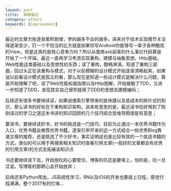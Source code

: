```yaml
---
layout: post
title:  聊聊最近
category: others
keywords: [improvement]
---
```


最近的文章欠账逐渐累积剧增，学的越多不会的越多，进来对于技术实现细节关注得逐渐变少，打一个不恰当的比方就是如果你写Android你能够写一辈子各种酷炫的View，但是这真的是核心竞争力吗？所以从蛋疼axb前辈的什么事烂代码算是开始了一个开端，最近一直再学习考虑实现重构，建模与抽象思想，Http基础，Web性能这类基础以及思想性的东西；读了重构，酣畅淋漓，知道了重构三部曲，回过头正在读重构与模式，对于以前模糊的设计模式开始逐渐清晰起来，如果说以前看设计模式是孤立的看，那么现在是知道一些设计模式是解决什么问题，算是开始理解了吧，读了Web性能权威指南以及Http图解，开始接触了TDD，又进一步知道了DDD，发现其实自己很早就用了DDD的思想去建模编码；

后续还有很多书要继续读，如果说搜索引擎带来的是快捷以及低成本的碎片式的知识，那么读书的好处在于重构知识架构，说来有意思的是，最近读书恰好用到了刚刚读过的学习之道这本书讲的知识回顾的几个技巧结合思维导图很是有意思；

要读书，要继续读好书，好书的挑选是一门技巧，目前为止通过一本优秀书籍作为入口，优秀书籍会推荐优秀书籍，逐渐引申开来的这一方式结合一些优秀Blog靠谱文章的推荐，还是挑选了不少好书，事实证明这也是比较有效的一个挑选书籍的方式，类似的可以用于再搜索相关知识时查看引用文章(一般好的文章都会有优秀的引用文章)的方式去拓展该知识点

书还要继续读下去，开始放松的心要管住，博客的坑还是要填上，怕的是，坑一旦泛滥，写博客的那颗心会开始放弃；

后续还有Python爬虫，JS系统性学习，RN以及iOS的开发也要提上日程，感觉行程满满，整个2017有的忙咯...

